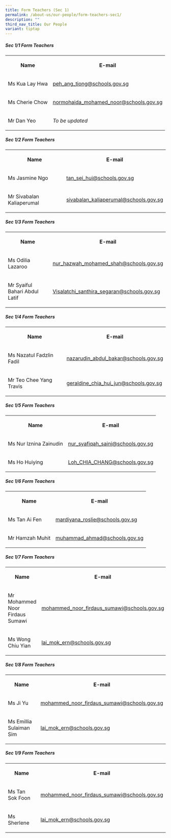 ```yaml
---
title: Form Teachers (Sec 1)
permalink: /about-us/our-people/form-teachers-sec1/
description: ""
third_nav_title: Our People
variant: tiptap
---
```

<h5>Sec 1/1 Form Teachers</h5>
<table style="minWidth: 50px">
<colgroup>
<col>
<col>
</colgroup>
<tbody>
<tr>
<th rowspan="1" colspan="1">
<p>Name</p>
</th>
<th rowspan="1" colspan="1">
<p>E-mail</p>
</th>
</tr>
<tr>
<td rowspan="1" colspan="1">
<p>Ms Kua Lay Hwa</p>
</td>
<td rowspan="1" colspan="1">
<p><a href="mailto:peh_ang_tiong@schools.gov.sg" rel="noopener noreferrer nofollow" target="_blank">peh_ang_tiong@schools.gov.sg</a>
</p>
</td>
</tr>
<tr>
<td rowspan="1" colspan="1">
<p>Ms&nbsp;Cherie Chow</p>
</td>
<td rowspan="1" colspan="1">
<p><a href="mailto:normohaida_mohamed_noor@schools.gov.sg" rel="noopener noreferrer nofollow" target="_blank">normohaida_mohamed_noor@schools.gov.sg</a>
</p>
</td>
</tr>
<tr>
<td rowspan="1" colspan="1">
<p>Mr Dan Yeo</p>
</td>
<td rowspan="1" colspan="1">
<p><em>To be updated</em>
</p>
</td>
</tr>
</tbody>
</table>
<h5>Sec 1/2 Form Teachers</h5>
<table style="minWidth: 50px">
<colgroup>
<col>
<col>
</colgroup>
<tbody>
<tr>
<th rowspan="1" colspan="1">
<p>Name</p>
</th>
<th rowspan="1" colspan="1">
<p>E-mail</p>
</th>
</tr>
<tr>
<td rowspan="1" colspan="1">
<p>Ms Jasmine Ngo</p>
</td>
<td rowspan="1" colspan="1">
<p><a href="mailto:tan_sei_hui@schools.gov.sg" rel="noopener noreferrer nofollow" target="_blank">tan_sei_hui@schools.gov.sg</a>
</p>
</td>
</tr>
<tr>
<td rowspan="1" colspan="1">
<p>Mr Sivabalan Kaliaperumal</p>
</td>
<td rowspan="1" colspan="1">
<p><a href="mailto:sivabalan_kaliaperumal@schools.gov.sg" rel="noopener noreferrer nofollow" target="_blank">sivabalan_kaliaperumal@schools.gov.sg</a>
</p>
</td>
</tr>
</tbody>
</table>
<h5>Sec 1/3 Form Teachers</h5>
<table style="minWidth: 50px">
<colgroup>
<col>
<col>
</colgroup>
<tbody>
<tr>
<th rowspan="1" colspan="1">
<p>Name</p>
</th>
<th rowspan="1" colspan="1">
<p>E-mail</p>
</th>
</tr>
<tr>
<td rowspan="1" colspan="1">
<p>Ms Odilia Lazaroo</p>
</td>
<td rowspan="1" colspan="1">
<p><a href="mailto:nur_hazwah_mohamed_shah@schools.gov.sg" rel="noopener noreferrer nofollow" target="_blank">nur_hazwah_mohamed_shah@schools.gov.sg</a>
</p>
</td>
</tr>
<tr>
<td rowspan="1" colspan="1">
<p>Mr Syaiful Bahari Abdul Latif</p>
</td>
<td rowspan="1" colspan="1">
<p><a href="mailto:Visalatchi_santhira_segaran@schools.gov.sg" rel="noopener noreferrer nofollow" target="_blank">Visalatchi_santhira_segaran@schools.gov.sg</a>
</p>
</td>
</tr>
</tbody>
</table>
<h5>Sec 1/4 Form Teachers</h5>
<table style="minWidth: 50px">
<colgroup>
<col>
<col>
</colgroup>
<tbody>
<tr>
<th rowspan="1" colspan="1">
<p>Name</p>
</th>
<th rowspan="1" colspan="1">
<p>E-mail</p>
</th>
</tr>
<tr>
<td rowspan="1" colspan="1">
<p>Ms Nazatul Fadzlin Fadil</p>
</td>
<td rowspan="1" colspan="1">
<p><a href="mailto:nazarudin_abdul_bakar@schools.gov.sg" rel="noopener noreferrer nofollow" target="_blank">nazarudin_abdul_bakar@schools.gov.sg</a>
</p>
</td>
</tr>
<tr>
<td rowspan="1" colspan="1">
<p>Mr Teo Chee Yang Travis</p>
</td>
<td rowspan="1" colspan="1">
<p><a href="mailto:geraldine_chia_hui_jun@schools.gov.sg" rel="noopener noreferrer nofollow" target="_blank">geraldine_chia_hui_jun@schools.gov.sg</a>
</p>
</td>
</tr>
</tbody>
</table>
<h5>Sec 1/5 Form Teachers</h5>
<table style="minWidth: 50px">
<colgroup>
<col>
<col>
</colgroup>
<tbody>
<tr>
<th rowspan="1" colspan="1">
<p>Name</p>
</th>
<th rowspan="1" colspan="1">
<p>E-mail</p>
</th>
</tr>
<tr>
<td rowspan="1" colspan="1">
<p>Ms Nur Iznina Zainudin</p>
</td>
<td rowspan="1" colspan="1">
<p><a href="mailto:nur_syafiqah_saini@schools.gov.sg" rel="noopener noreferrer nofollow" target="_blank">nur_syafiqah_saini@schools.gov.sg</a>
</p>
</td>
</tr>
<tr>
<td rowspan="1" colspan="1">
<p>Ms Ho Huiying</p>
</td>
<td rowspan="1" colspan="1">
<p><a href="mailto:Loh_CHIA_CHANG@schools.gov.sg" rel="noopener noreferrer nofollow" target="_blank">Loh_CHIA_CHANG@schools.gov.sg</a>
</p>
</td>
</tr>
</tbody>
</table>
<h5>Sec 1/6 Form Teachers</h5>
<table style="minWidth: 50px">
<colgroup>
<col>
<col>
</colgroup>
<tbody>
<tr>
<th rowspan="1" colspan="1">
<p>Name</p>
</th>
<th rowspan="1" colspan="1">
<p>E-mail</p>
</th>
</tr>
<tr>
<td rowspan="1" colspan="1">
<p>Ms Tan Ai Fen</p>
</td>
<td rowspan="1" colspan="1">
<p><a href="mailto:mardiyana_roslie@schools.gov.sg" rel="noopener noreferrer nofollow" target="_blank">mardiyana_roslie@schools.gov.sg</a>
</p>
</td>
</tr>
<tr>
<td rowspan="1" colspan="1">
<p>Mr Hamzah Muhit</p>
</td>
<td rowspan="1" colspan="1">
<p><a href="mailto:muhammad_ahmad@schools.gov.sg" rel="noopener noreferrer nofollow" target="_blank">muhammad_ahmad@schools.gov.sg</a>
</p>
</td>
</tr>
</tbody>
</table>
<h5>Sec 1/7 Form Teachers</h5>
<table style="minWidth: 50px">
<colgroup>
<col>
<col>
</colgroup>
<tbody>
<tr>
<th rowspan="1" colspan="1">
<p>Name</p>
</th>
<th rowspan="1" colspan="1">
<p>E-mail</p>
</th>
</tr>
<tr>
<td rowspan="1" colspan="1">
<p>Mr Mohammed Noor Firdaus Sumawi</p>
</td>
<td rowspan="1" colspan="1">
<p><a href="mailto:mohammed_noor_firdaus_sumawi@schools.gov.sg" rel="noopener noreferrer nofollow" target="_blank">mohammed_noor_firdaus_sumawi@schools.gov.sg</a>
</p>
</td>
</tr>
<tr>
<td rowspan="1" colspan="1">
<p>Ms Wong Chiu Yian</p>
</td>
<td rowspan="1" colspan="1">
<p><a href="mailto:lai_mok_ern@schools.gov.sg" rel="noopener noreferrer nofollow" target="_blank">lai_mok_ern@schools.gov.sg</a>
</p>
</td>
</tr>
</tbody>
</table>
<h5>Sec 1/8 Form Teachers</h5>
<table style="minWidth: 50px">
<colgroup>
<col>
<col>
</colgroup>
<tbody>
<tr>
<th rowspan="1" colspan="1">
<p>Name</p>
</th>
<th rowspan="1" colspan="1">
<p>E-mail</p>
</th>
</tr>
<tr>
<td rowspan="1" colspan="1">
<p>Ms Ji Yu</p>
</td>
<td rowspan="1" colspan="1">
<p><a href="mailto:mohammed_noor_firdaus_sumawi@schools.gov.sg" rel="noopener noreferrer nofollow" target="_blank">mohammed_noor_firdaus_sumawi@schools.gov.sg</a>
</p>
</td>
</tr>
<tr>
<td rowspan="1" colspan="1">
<p>Ms Emillia Sulaiman Sim</p>
</td>
<td rowspan="1" colspan="1">
<p><a href="mailto:lai_mok_ern@schools.gov.sg" rel="noopener noreferrer nofollow" target="_blank">lai_mok_ern@schools.gov.sg</a>
</p>
</td>
</tr>
</tbody>
</table>
<h5>Sec 1/9 Form Teachers</h5>
<table style="minWidth: 50px">
<colgroup>
<col>
<col>
</colgroup>
<tbody>
<tr>
<th rowspan="1" colspan="1">
<p>Name</p>
</th>
<th rowspan="1" colspan="1">
<p>E-mail</p>
</th>
</tr>
<tr>
<td rowspan="1" colspan="1">
<p>Ms Tan Sok Foon</p>
</td>
<td rowspan="1" colspan="1">
<p><a href="mailto:mohammed_noor_firdaus_sumawi@schools.gov.sg" rel="noopener noreferrer nofollow" target="_blank">mohammed_noor_firdaus_sumawi@schools.gov.sg</a>
</p>
</td>
</tr>
<tr>
<td rowspan="1" colspan="1">
<p>Ms Sherlene</p>
</td>
<td rowspan="1" colspan="1">
<p><a href="mailto:lai_mok_ern@schools.gov.sg" rel="noopener noreferrer nofollow" target="_blank">lai_mok_ern@schools.gov.sg</a>
</p>
</td>
</tr>
</tbody>
</table>
<p></p>